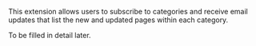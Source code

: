 This extension allows users to subscribe to categories and receive email updates that list the new and updated pages within each category.

To be filled in detail later.